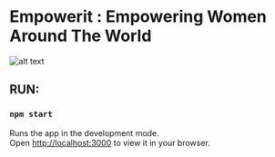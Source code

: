 # Empowerit : Empowering Women Around The World

![alt text]([(https://github.com/DavidNJoiner/empowerwit/blob/481f6ab0c8235bd6d64710d99cf9868ccd9f0342/src/components/images/landing.png)])

## RUN:

### `npm start`

Runs the app in the development mode.\
Open [http://localhost:3000](http://localhost:3000) to view it in your browser.

